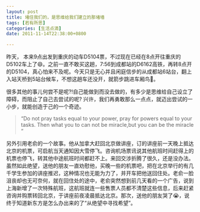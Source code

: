 ```yaml
---
layout: post
title: 堵住我们的，是思维给我们建立的那堵墙
tags: [若有所思]
categories: [生活点滴]
date: 2011-11-14T22:38:00+0800

---
```



昨天， 本来9点出发到重庆的动车D5104票，不过现在已经在8点开往重庆的D5102车上了😄。之前一直不敢买这趟，7:56到成都站的D6162高铁，再转8点开的D5104，真心怕来不及呢。今天只是无心并且闲庭信步的从成都站6站台，翻上入站天桥到5站台候车，不想这趟车还没开，就箭步跳进车厢鸟🙈。  

很多其他的事儿何尝不是呢?!自己能做到而没去做的，有多少是思维给自己设立了障碍，而阻止了自己去尝试的呢? 兴许，我们再勇敢那么一点点，就迈出尝试的一小步，就能创造于己的一个奇迹。 

> “Do not pray tasks equal to your power, pray for powers equal to your tasks. Then what you to can not be miracle,but you can be the miracle ”  

另外引用老俞的一个故事。他从加拿大赶回北京做讲座，订的讲座前一天晚上抵达北京的机票，可启航当天通知因大雪停飞。咨询机场票讯说其他航班时间赶得上的机票也停飞，转其他中途航班时间都赶不上。来回交涉折腾了很久，还是没办法。虽然如此绝望，送他的朋友一直劝慰他，买晚一些的机票吧，把在北京举行的有几千学生参加的讲座推迟，这种情况也无能为力了，并开车把他送回住处。老俞一脸沮丧却也无可奈何，就在回住处的途中，老俞突然想到前几天看的一个广告，说到上海新增了一次特殊航班，这航班就连一些售票人员都不清楚这些信息，后来赶紧咨询并购票转回北京，于讲座前夜凌晨抵达北京。那次，送他的朋友哭了😭，说终于知道新东方是怎么办出来的了“从绝望中寻找希望”。